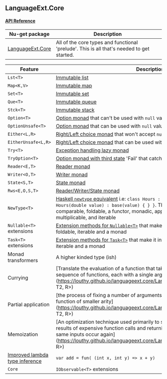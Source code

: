 ## LanguageExt.Core

#### [API Reference](https://louthy.github.io)

Nu-get package | Description
---------------|-------------
[LanguageExt.Core](https://www.nuget.org/packages/LanguageExt.Core) | All of the core types and functional 'prelude'.  This is all that's needed to get started.

Feature | Description
---------|------------
`Lst<T>` | [Immutable list](https://louthy.github.io/languageext.core/LanguageExt/Lst_T.htm)
`Map<K,V>` | [Immutable map](https://louthy.github.io/languageext.core/LanguageExt/Map_K_V.htm)
`Set<T>` | [Immutable set](https://louthy.github.io/languageext.core/LanguageExt/Set_T.htm)
`Que<T>` | [Immutable queue](https://louthy.github.io/languageext.core/LanguageExt/Que_T.htm)
`Stck<T>` | [Immutable stack](https://louthy.github.io/languageext.core/LanguageExt/Stck_T.htm)
`Option<T>` | [Option monad](https://louthy.github.io/languageext.core/LanguageExt/Option_T.htm) that can't be used with `null` values
`OptionUnsafe<T>` | [Option monad](https://louthy.github.io/languageext.core/LanguageExt/OptionUnsafe_T.htm) that can be used with `null` values
`Either<L,R>` | [Right/Left choice monad](https://louthy.github.io/languageext.core/LanguageExt/Either_L_R.htm) that won't accept `null` values
`EitherUnsafe<L,R>` | [Right/Left choice monad](https://louthy.github.io/languageext.core/LanguageExt/EitherUnsafe_L_R.htm) that can be used with `null` values
`Try<T>` | [Exception handling lazy monad](https://louthy.github.io/languageext.core/LanguageExt/index.htm#Try_T)
`TryOption<T>` | [Option monad with third state](https://louthy.github.io/languageext.core/LanguageExt/index.htm#TryOption_T) 'Fail' that catches exceptions
`Reader<E,T>` | [Reader monad](https://louthy.github.io/languageext.core/LanguageExt/index.htm#Reader_Env_T)
`Writer<O,T>` | [Writer monad](https://louthy.github.io/languageext.core/LanguageExt/index.htm#Writer_Out_T)
`State<S,T>` | [State monad](https://louthy.github.io/languageext.core/LanguageExt/index.htm#State_S_T)
`Rws<E,O,S,T>` | [Reader/Writer/State monad](https://louthy.github.io/languageext.core/LanguageExt/index.htm#Rws_R_W_S_T)
`NewType<T>` | [Haskell `newtype` equivalent](https://louthy.github.io/languageext.core/LanguageExt/NewType_T.htm) i.e: `class Hours : NewType<double> { public Hours(double value) : base(value) { } }`.  The resulting type is: equatable, comparable, foldable, a functor, monadic, appendable, subtractable, divisible, multiplicable, and iterable
`Nullable<T>` extensions | [Extension methods for `Nullable<T>`](https://louthy.github.io/languageext.core/LanguageExt/NullableExtensions_.htm) that make it into a functor, applicative, foldable, iterable and a monad
`Task<T>` extensions | [Extension methods for `Task<T>`](https://louthy.github.io/languageext.core/LanguageExt/__TaskExt_.htm) that make it into a functor, applicative, foldable, iterable and a monad
Monad transformers | A higher kinded type (ish)
Currying | [Translate the evaluation of a function that takes multiple arguments into a sequence of functions, each with a single argument](https://louthy.github.io/languageext.core/LanguageExt/Prelude_.htm#curry<T1, T2, R>)
Partial application | [the process of fixing a number of arguments to a function, producing another function of smaller arity](https://louthy.github.io/languageext.core/LanguageExt/Prelude_.htm#par<T1, T2, R>)
Memoization | [An optimization technique used primarily to speed up programs by storing the results of expensive function calls and returning the cached result when the same inputs occur again](https://louthy.github.io/languageext.core/LanguageExt/Prelude_.htm#memo<T, R>)
[Improved lambda type inference](https://louthy.github.io/languageext.core/LanguageExt/Prelude_.htm#fun) | `var add = fun( (int x, int y) => x + y)`
`Core` | `IObservable<T>` extensions  |

